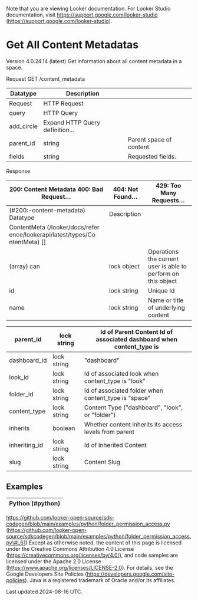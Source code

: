 Note that you are viewing Looker documentation. For Looker Studio documentation, visit https://support.google.com/looker-studio (https://support.google.com/looker-studio).

# Get All Content Metadatas

Version 4.0.24.14 (latest)
Get information about all content metadata in a space.

Request GET /content_metadata

| Datatype   | Description                     |                          |
|------------|---------------------------------|--------------------------|
| Request    | HTTP Request                    |                          |
| query      | HTTP Query                      |                          |
| add_circle | Expand HTTP Query definition... |                          |
| parent_id  | string                          | Parent space of content. |
| fields     | string                          | Requested fields.        |

Response

| 200: Content Metadata 400: Bad Request…   | 404: Not Found…   | 429: Too Many Requests…                                       |
|-------------------------------------------|-------------------|---------------------------------------------------------------|
| (#200:-content-metadata) Datatype         | Description       |                                                               |
| ContentMeta  (/looker/docs/refer ence/lookerapi/latest/types/Co ntentMeta) []                                           |                   |                                                               |
| (array) can                               | lock object       | Operations the current user is able to perform on this object |
| id                                        | lock string       | Unique Id                                                     |
| name                                      | lock string       | Name or title of underlying content                           |

| parent_id     | lock string   | Id of Parent Content Id of associated dashboard when content_type is   |
|---------------|---------------|------------------------------------------------------------------------|
| dashboard_id  | lock string   | "dashboard"                                                            |
| look_id       | lock string   | Id of associated look when content_type is "look"                      |
| folder_id     | lock string   | Id of associated folder when content_type is "space"                   |
| content_type  | lock string   | Content Type ("dashboard", "look", or "folder")                        |
| inherits      | boolean       | Whether content inherits its access levels from parent                 |
| inheriting_id | lock string   | Id of Inherited Content                                                |
| slug          | lock string   | Content Slug                                                           |

## Examples

| Python  (#python)   |
|---------------------|

https://github.com/looker-open-source/sdk-codegen/blob/main/examples/python/folder_permission_access.py
 (https://github.com/looker-open-source/sdkcodegen/blob/main/examples/python/folder_permission_access.py\#L61)
Except as otherwise noted, the content of this page is licensed under the Creative Commons Attribution 4.0 License
 (https://creativecommons.org/licenses/by/4.0/), and code samples are licensed under the Apache 2.0 License
 (https://www.apache.org/licenses/LICENSE-2.0). For details, see the Google Developers Site Policies (https://developers.google.com/site-policies). Java is a registered trademark of Oracle and/or its affiliates.

Last updated 2024-08-16 UTC.